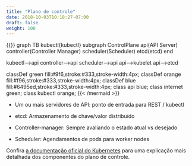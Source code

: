 ```yaml
---
title: "Plano de controle"
date: 2018-10-03T10:18:27-07:00
draft: false
weight: 100
---
```


{{<mermaid>}}
graph TB
kubectl{kubectl}
  subgraph ControlPlane
    api(API Server)
    controller(Controller Manager)
    scheduler(Scheduler)
    etcd(etcd)
  end

  kubectl-->api
  controller-->api
  scheduler-->api
  api-->kubelet
  api-->etcd

  classDef green fill:#9f6,stroke:#333,stroke-width:4px;
  classDef orange fill:#f96,stroke:#333,stroke-width:4px;
  classDef blue fill:#6495ed,stroke:#333,stroke-width:4px;
  class api blue;
  class internet green;
  class kubectl orange;
{{< /mermaid >}}

* Um ou mais servidores de API: ponto de entrada para REST / kubectl

* etcd: Armazenamento de chave/valor distribuído

* Controller-manager: Sempre avaliando o estado atual vs desejado

* Scheduler: Agendamentos de pods para worker nodes

Confira [a documentação oficial do Kubernetes](https://kubernetes.io/docs/concepts/overview/components/#master-components) para uma explicação mais detalhada dos componentes do plano de controle.
